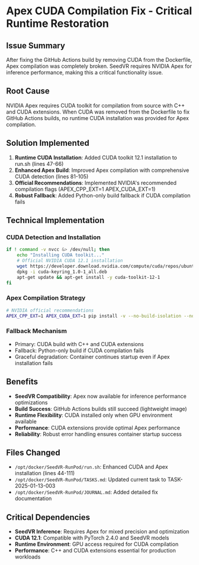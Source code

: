 # Apex CUDA Compilation Fix - Critical Runtime Restoration

## Issue Summary
After fixing the GitHub Actions build by removing CUDA from the Dockerfile, Apex compilation was completely broken. SeedVR requires NVIDIA Apex for inference performance, making this a critical functionality issue.

## Root Cause
NVIDIA Apex requires CUDA toolkit for compilation from source with C++ and CUDA extensions. When CUDA was removed from the Dockerfile to fix GitHub Actions builds, no runtime CUDA installation was provided for Apex compilation.

## Solution Implemented
1. **Runtime CUDA Installation**: Added CUDA toolkit 12.1 installation to run.sh (lines 47-66)
2. **Enhanced Apex Build**: Improved Apex compilation with comprehensive CUDA detection (lines 81-105)
3. **Official Recommendations**: Implemented NVIDIA's recommended compilation flags (APEX_CPP_EXT=1 APEX_CUDA_EXT=1)
4. **Robust Fallback**: Added Python-only build fallback if CUDA compilation fails

## Technical Implementation

### CUDA Detection and Installation
```bash
if ! command -v nvcc &> /dev/null; then
    echo "Installing CUDA toolkit..."
    # Official NVIDIA CUDA 12.1 installation
    wget https://developer.download.nvidia.com/compute/cuda/repos/ubuntu2004/x86_64/cuda-keyring_1.0-1_all.deb
    dpkg -i cuda-keyring_1.0-1_all.deb
    apt-get update && apt-get install -y cuda-toolkit-12-1
fi
```

### Apex Compilation Strategy
```bash
# NVIDIA official recommendations
APEX_CPP_EXT=1 APEX_CUDA_EXT=1 pip install -v --no-build-isolation --no-cache-dir ./
```

### Fallback Mechanism
- Primary: CUDA build with C++ and CUDA extensions
- Fallback: Python-only build if CUDA compilation fails
- Graceful degradation: Container continues startup even if Apex installation fails

## Benefits
- **SeedVR Compatibility**: Apex now available for inference performance optimizations
- **Build Success**: GitHub Actions builds still succeed (lightweight image)
- **Runtime Flexibility**: CUDA installed only when GPU environment available
- **Performance**: CUDA extensions provide optimal Apex performance
- **Reliability**: Robust error handling ensures container startup success

## Files Changed
- `/opt/docker/SeedVR-RunPod/run.sh`: Enhanced CUDA and Apex installation (lines 44-111)
- `/opt/docker/SeedVR-RunPod/TASKS.md`: Updated current task to TASK-2025-01-13-003
- `/opt/docker/SeedVR-RunPod/JOURNAL.md`: Added detailed fix documentation

## Critical Dependencies
- **SeedVR Inference**: Requires Apex for mixed precision and optimization
- **CUDA 12.1**: Compatible with PyTorch 2.4.0 and SeedVR models
- **Runtime Environment**: GPU access required for CUDA compilation
- **Performance**: C++ and CUDA extensions essential for production workloads